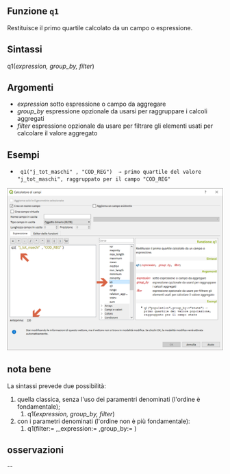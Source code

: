 ## Funzione `q1`

Restituisce il primo quartile calcolato da un campo o espressione.

## Sintassi

q1(_expression, group_by, filter_)

## Argomenti

* _expression_ sotto espressione o campo da aggregare
* _group_by_ espressione opzionale da usarsi per raggruppare i calcoli aggregati
* _filter_ espressione opzionale da usare per filtrare gli elementi usati per calcolare il valore aggregato

## Esempi

* ` q1("j_tot_maschi" , "COD_REG")  → primo quartile del valore "j_tot_maschi", raggruppato per il campo "COD_REG"`

<img src="/img/aggregates/q1/q11.png">

## nota bene

La sintassi prevede due possibilità:
1. quella classica, senza l'uso dei paramentri denominati (l'ordine è fondamentale);
    1. q1(_expression, group_by, filter_)
2. con i parametri denominati (l'ordine non è più fondamentale): 
    1. q1(filter:= ,_expression:= ,group_by:= )

## osservazioni

--